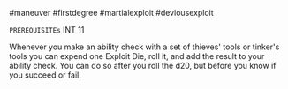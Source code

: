 #maneuver #firstdegree #martialexploit #deviousexploit 

`PREREQUISITEs`
INT 11

Whenever you make an ability check with a set of thieves' tools or tinker's tools you can expend one Exploit Die, roll it, and add the result to your ability check. You can do so after you roll the d20, but before you know if you succeed or fail.